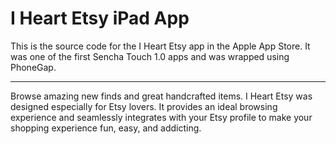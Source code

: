 I Heart Etsy iPad App
=======================

This is the source code for the I Heart Etsy app in the Apple App Store.  It was one of the first Sencha Touch 1.0 apps and was wrapped using PhoneGap.


-----

Browse amazing new finds and great handcrafted items. I Heart Etsy was designed especially for Etsy lovers. It provides an ideal browsing experience and seamlessly integrates with your Etsy profile to make your shopping experience fun, easy, and addicting.
